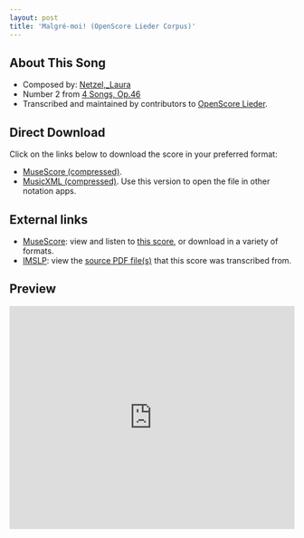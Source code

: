 ```yaml
---
layout: post
title: 'Malgré-moi! (OpenScore Lieder Corpus)'
---
```


## About This Song

- Composed by: [Netzel,_Laura](https://fourscoreandmore.org/openscore/lieder/Netzel,_Laura)
- Number 2 from [4 Songs, Op.46](https://fourscoreandmore.org/openscore/lieder/Netzel,_Laura/4_Songs,_Op.46)
- Transcribed and maintained by contributors to [OpenScore Lieder].

[OpenScore Lieder]: https://musescore.com/openscore-lieder-corpus

## Direct Download

Click on the links below to download the score in your preferred format:
- [MuseScore (compressed)](https://github.com/openscore/lieder/blob/main/scores/Netzel,_Laura/4_Songs,_Op.46/2_Malgré-moi!/lc6661586.mscz?raw=true).
- [MusicXML (compressed)](https://github.com/openscore/lieder/blob/main/scores/Netzel,_Laura/4_Songs,_Op.46/2_Malgré-moi!/lc6661586.mxl?raw=true). Use this version to open the file in other notation apps.

## External links

- [MuseScore]: view and listen to [this score][MuseScore], or download in a variety of formats.
- [IMSLP]: view the [source PDF file(s)][IMSLP] that this score was transcribed from.

[MuseScore]: https://musescore.com/score/6661586
[IMSLP]: https://imslp.org/wiki/Special:ReverseLookup/434426

## Preview

<iframe width="100%" height="394" src="https://musescore.com/openscore-lieder-corpus/scores/6661586/embed" frameborder="0" allowfullscreen allow="autoplay; fullscreen"></iframe>
